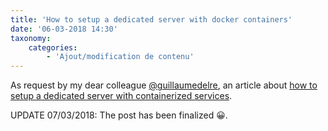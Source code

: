 ```yaml
---
title: 'How to setup a dedicated server with docker containers'
date: '06-03-2018 14:30'
taxonomy:
    categories:
        - 'Ajout/modification de contenu'
---
```


As request by my dear colleague [@guillaumedelre](https://twitter.com/guillaumedelre), an article about [how to setup a dedicated server with containerized services](/en/resources/setup-docker-reverse-proxy-for-indie-dev).

UPDATE 07/03/2018: The post has been finalized 😀.